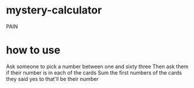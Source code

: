 # mystery-calculator
PAIN
# how to use
Ask someone to pick a number between one and sixty three
Then ask them if their number is in each of the cards
Sum the first numbers of the cards they said yes to
that'll be their number
